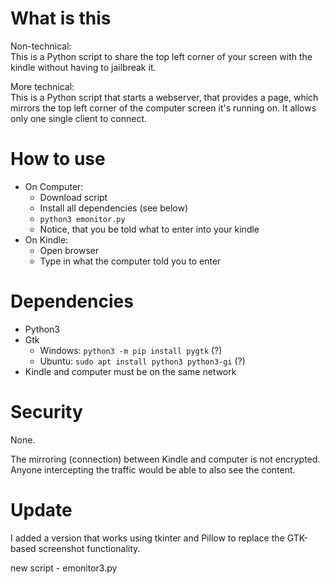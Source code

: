 # What is this

Non-technical:<br>
This is a Python script to share the top left corner of your screen with the kindle without having to jailbreak it.

More technical:<br>
This is a Python script that starts a webserver, that provides a page, which mirrors the top left corner of the computer screen it's running on. It allows only one single client to connect.

# How to use
- On Computer:
  - Download script
  - Install all dependencies (see below)
  - `python3 emonitor.py`
  -  Notice, that you be told what to enter into your kindle
- On Kindle:
  - Open browser
  - Type in what the computer told you to enter

# Dependencies

- Python3
- Gtk
  - Windows: `python3 -m pip install pygtk` (?)
  - Ubuntu: `sudo apt install python3 python3-gi` (?)
- Kindle and computer must be on the same network

# Security

None.

The mirroring (connection) between Kindle and computer is not encrypted. Anyone intercepting the traffic would be able to also see the content.

# Update

I added a version that works using tkinter and Pillow to replace the GTK-based screenshot functionality.

new script - emonitor3.py

